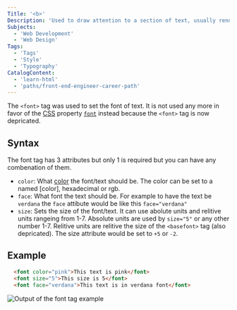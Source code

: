 ```yaml
---
Title: '<b>'
Description: 'Used to draw attention to a section of text, usually rendered in boldface.'
Subjects:
  - 'Web Development'
  - 'Web Design'
Tags:
  - 'Tags'
  - 'Style'
  - 'Typography'
CatalogContent:
  - 'learn-html'
  - 'paths/front-end-engineer-career-path'
---
```

  
The `<font>` tag was used to set the font of text. It is not used any more in favor of the [CSS](https://www.codecademy.com/resources/docs/css) property  [`font`](https://www.codecademy.com/resources/docs/css/typography/font-family) instead because the `<font>` tag is now depricated.

## Syntax
  
The font tag has 3 attributes but only 1 is required but you can have any combenation of them.
  
* `color`: What [color](https://www.codecademy.com/resources/docs/css/colors) the font/text should be. The color can be set to a named [color], hexadecimal or rgb.
* `face`: What font the text should be. For example to have the text be `verdana` the `face` attibute would be like this `face="verdana"`
* `size`: Sets the size of the font/text. It can use abolute units and relitive units rangeing from 1-7. Absolute units are used by `size="5"` or any other number 1-7. Relitive units are relitive the size of the `<basefont>` tag (also depricated). The size attribute would be set to `+5` or `-2`.
  
## Example
  
<!-- prettier-ignore-start -->
  
```html
  <font color="pink">This text is pink</font>
  <font size="5">This size is 5</font>
  <font face="verdana">This text is in verdana font</font>
```
  
<!-- prettier-ignore-end -->
  
![Output of the font tag example](https://raw.githubusercontent.com/Codecademy/docs/main/content/font-tag-example.png)
